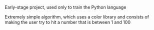 Early-stage project, used only to train the Python language

Extremely simple algorithm, which uses a color library and consists of making the user try to hit a number that is between 1 and 100
